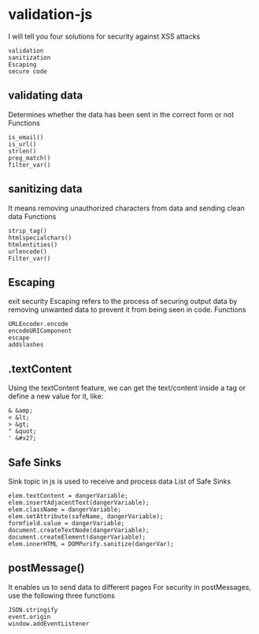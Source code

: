 # validation-js
I will tell you four solutions for security against XSS attacks

    validation
    sanitization 
    Escaping
    secure code
    
validating data
-
Determines whether the data has been sent in the correct form or not
Functions

    is_email()
    is_url()
    strlen()
    preg_match()
    filter_var()

sanitizing data
-
It means removing unauthorized characters from data and sending clean data
Functions

    strip_tag()
    htmlspecialchars()
    htmlentities()
    urlencode()
    Filter_var()

Escaping
-
exit security
Escaping refers to the process of securing output data by removing unwanted data to prevent it from being seen in code.
Functions

    URLEncoder.encode
    encodeURIComponent
    escape
    addslashes


.textContent
-
Using the textContent feature, we can get the text/content inside a tag or define a new value for it, like:

    & &amp;
    < &lt;
    > &gt;
    " &quot;
    ' &#x27;

Safe Sinks
-
Sink topic in js is used to receive and process data
List of Safe Sinks

    elem.textContent = dangerVariable;
    elem.insertAdjacentText(dangerVariable);
    elem.className = dangerVariable;
    elem.setAttribute(safeName, dangerVariable);
    formfield.value = dangerVariable; 
    document.createTextNode(dangerVariable);
    document.createElement(dangerVariable);
    elem.innerHTML = DOMPurify.sanitize(dangerVar);

postMessage() 
-
It enables us to send data to different pages
For security in postMessages, use the following three functions

    JSON.stringify
    event.origin
    window.addEventListener

